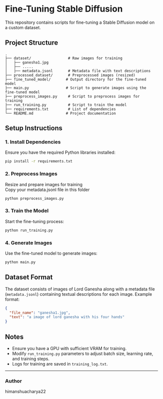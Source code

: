 # Fine-Tuning Stable Diffusion

This repository contains scripts for fine-tuning a Stable Diffusion model on a custom dataset.

## Project Structure

```
.
├── dataset/                 # Raw images for training
│   ├── ganesha1.jpg
│   ├── .....
│   ├── metadata.jsonl       # Metadata file with text descriptions
├── processed_dataset/       # Preprocessed images (resized)
├── fine_tuned_model/       # Output directory for the fine-tuned model
├── main.py                 # Script to generate images using the fine-tuned model
├── preprocess_images.py     # Script to preprocess images for training
├── run_training.py          # Script to train the model
├── requirements.txt         # List of dependencies
└── README.md               # Project documentation
```

## Setup Instructions

### 1. Install Dependencies

Ensure you have the required Python libraries installed:

```sh
pip install -r requirements.txt
```

### 2. Preprocess Images

Resize and prepare images for training<br>
Copy your metadata.jsonl file in this folder 

```sh
python preprocess_images.py
```

### 3. Train the Model

Start the fine-tuning process:

```sh
python run_training.py
```

### 4. Generate Images

Use the fine-tuned model to generate images:

```sh
python main.py
```

## Dataset Format

The dataset consists of images of Lord Ganesha along with a metadata file (`metadata.jsonl`) containing textual descriptions for each image. Example format:

```json
{
  "file_name": "ganesha1.jpg",
  "text": "a image of lord ganesha with his four hands"
}
```

## Notes

- Ensure you have a GPU with sufficient VRAM for training.
- Modify `run_training.py` parameters to adjust batch size, learning rate, and training steps.
- Logs for training are saved in `training_log.txt`.
---

### Author

himanshuacharya22

